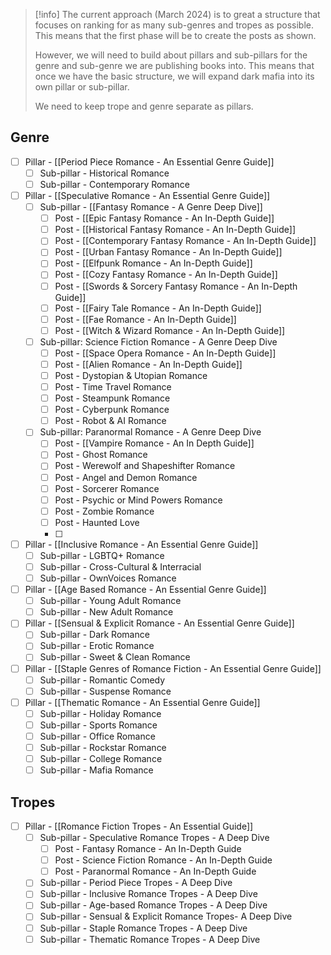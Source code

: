 > [!info]
> The current approach (March 2024) is to great a structure that focuses on ranking for as many sub-genres and tropes as possible. This means that the first phase will be to create the posts as shown. 
> 
> However, we will need to build about pillars and sub-pillars for the genre and sub-genre we are publishing books into. This means that once we have the basic structure, we will expand dark mafia into its own pillar or sub-pillar.
> 
> We need to keep trope and genre separate as pillars.

## Genre

- [ ] Pillar - [[Period Piece Romance - An Essential Genre Guide]]
	- [ ] Sub-pillar - Historical Romance
	- [ ] Sub-pillar - Contemporary Romance

- [ ] Pillar - [[Speculative Romance - An Essential Genre Guide]]
	- [ ] Sub-pillar - [[Fantasy Romance - A Genre Deep Dive]]
		- [ ] Post - [[Epic Fantasy Romance - An In-Depth Guide]]
		- [ ] Post - [[Historical Fantasy Romance - An In-Depth Guide]]
		- [ ] Post - [[Contemporary Fantasy Romance - An In-Depth Guide]]
		- [ ] Post - [[Urban Fantasy Romance - An In-Depth Guide]]
		- [ ] Post - [[Elfpunk Romance - An In-Depth Guide]]
		- [ ] Post - [[Cozy Fantasy Romance - An In-Depth Guide]]
		- [ ] Post - [[Swords & Sorcery Fantasy Romance - An In-Depth Guide]]
		- [ ] Post - [[Fairy Tale Romance - An In-Depth Guide]]
		- [ ] Post - [[Fae Romance - An In-Depth Guide]]
		- [ ] Post - [[Witch & Wizard Romance - An In-Depth Guide]]
	- [ ] Sub-pillar: Science Fiction Romance - A Genre Deep Dive
		- [ ] Post - [[Space Opera Romance - An In-Depth Guide]]
		- [ ] Post - [[Alien Romance - An In-Depth Guide]]
		- [ ] Post - Dystopian & Utopian Romance
		- [ ] Post - Time Travel Romance
		- [ ] Post - Steampunk Romance
		- [ ] Post - Cyberpunk Romance
		- [ ] Post - Robot & AI Romance
	- [ ] Sub-pillar: Paranormal Romance - A Genre Deep Dive
		- [ ] Post - [[Vampire Romance - An In Depth Guide]]
		- [ ] Post - Ghost Romance
		- [ ] Post - Werewolf and Shapeshifter Romance
		- [ ] Post - Angel and Demon Romance
		- [ ] Post - Sorcerer Romance
		- [ ] Post - Psychic or Mind Powers Romance
		- [ ] Post - Zombie Romance
		- [ ] Post - Haunted Love
		- [ ] 

- [ ] Pillar - [[Inclusive Romance - An Essential Genre Guide]]
	- [ ] Sub-pillar - LGBTQ+ Romance
	- [ ] Sub-pillar - Cross-Cultural & Interracial
	- [ ] Sub-pillar - OwnVoices Romance

- [ ] Pillar - [[Age Based Romance - An Essential Genre Guide]]
	- [ ] Sub-pillar - Young Adult Romance
	- [ ] Sub-pillar - New Adult Romance

- [ ] Pillar - [[Sensual & Explicit Romance - An Essential Genre Guide]]
	- [ ] Sub-pillar - Dark Romance
	- [ ] Sub-pillar - Erotic Romance
	- [ ] Sub-pillar - Sweet & Clean Romance

- [ ] Pillar - [[Staple Genres of Romance Fiction - An Essential Genre Guide]]
	- [ ] Sub-pillar - Romantic Comedy
	- [ ] Sub-pillar - Suspense Romance

- [ ] Pillar - [[Thematic Romance - An Essential Genre Guide]]
	- [ ] Sub-pillar - Holiday Romance
	- [ ] Sub-pillar - Sports Romance
	- [ ] Sub-pillar - Office Romance
	- [ ] Sub-pillar - Rockstar Romance
	- [ ] Sub-pillar - College Romance
	- [ ] Sub-pillar - Mafia Romance
## Tropes

- [ ] Pillar - [[Romance Fiction Tropes - An Essential Guide]]
	- [ ] Sub-pillar - Speculative Romance Tropes - A Deep Dive
		- [ ] Post - Fantasy Romance - An In-Depth Guide
		- [ ] Post - Science Fiction Romance - An In-Depth Guide
		- [ ] Post - Paranormal Romance - An In-Depth Guide
	- [ ] Sub-pillar - Period Piece Tropes - A Deep Dive
	- [ ] Sub-pillar - Inclusive Romance Tropes - A Deep Dive
	- [ ] Sub-pillar - Age-based Romance Tropes - A Deep Dive
	- [ ] Sub-pillar - Sensual & Explicit Romance  Tropes- A Deep Dive
	- [ ] Sub-pillar - Staple Romance Tropes - A Deep Dive
	- [ ] Sub-pillar - Thematic Romance Tropes - A Deep Dive